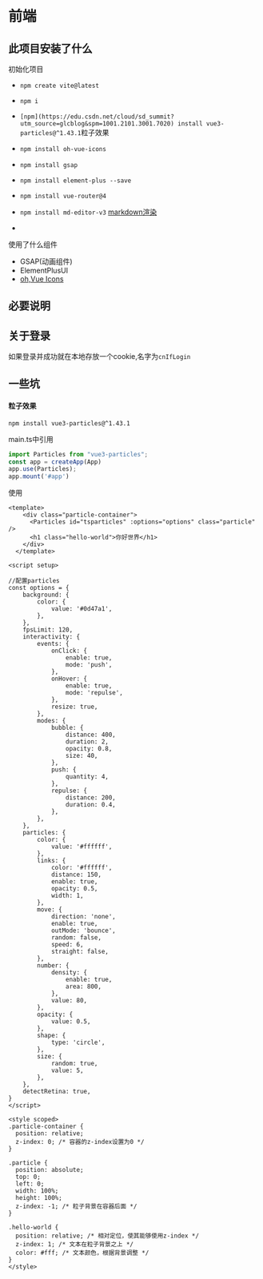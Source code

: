 # 前端



## 此项目安装了什么

初始化项目

* `npm create vite@latest`

* `npm i`

* `[npm](https://edu.csdn.net/cloud/sd_summit?utm_source=glcblog&spm=1001.2101.3001.7020) install vue3-particles@^1.43.1`粒子效果

* ```bash
  npm install oh-vue-icons
  ```

* `npm install gsap`

* `npm install element-plus --save`

* `npm install vue-router@4`

* `npm install md-editor-v3` [markdown渲染](https://imzbf.github.io/md-editor-v3/zh-CN/demo#%F0%9F%8D%A6%20%E4%B8%BB%E9%A2%98%E5%88%87%E6%8D%A2)

* 





使用了什么组件

* GSAP(动画组件)
* ElementPlusUI
* [oh,Vue Icons ](https://oh-vue-icons.js.org/zh/)



## 必要说明

## 关于登录

如果登录并成功就在本地存放一个cookie,名字为`cnIfLogin`







## 一些坑

#### 粒子效果

`npm install vue3-particles@^1.43.1`

main.ts中引用

```ts
import Particles from "vue3-particles";
const app = createApp(App)
app.use(Particles);
app.mount('#app')
```

使用

```vue
<template>
    <div class="particle-container">
      <Particles id="tsparticles" :options="options" class="particle" />
      <h1 class="hello-world">你好世界</h1>
    </div>
  </template>

<script setup>

//配置particles
const options = {
    background: {
        color: {
            value: '#0d47a1',
        },
    },
    fpsLimit: 120,
    interactivity: {
        events: {
            onClick: {
                enable: true,
                mode: 'push',
            },
            onHover: {
                enable: true,
                mode: 'repulse',
            },
            resize: true,
        },
        modes: {
            bubble: {
                distance: 400,
                duration: 2,
                opacity: 0.8,
                size: 40,
            },
            push: {
                quantity: 4,
            },
            repulse: {
                distance: 200,
                duration: 0.4,
            },
        },
    },
    particles: {
        color: {
            value: '#ffffff',
        },
        links: {
            color: '#ffffff',
            distance: 150,
            enable: true,
            opacity: 0.5,
            width: 1,
        },
        move: {
            direction: 'none',
            enable: true,
            outMode: 'bounce',
            random: false,
            speed: 6,
            straight: false,
        },
        number: {
            density: {
                enable: true,
                area: 800,
            },
            value: 80,
        },
        opacity: {
            value: 0.5,
        },
        shape: {
            type: 'circle',
        },
        size: {
            random: true,
            value: 5,
        },
    },
    detectRetina: true,
}
</script>

<style scoped>
.particle-container {
  position: relative;
  z-index: 0; /* 容器的z-index设置为0 */
}

.particle {
  position: absolute;
  top: 0;
  left: 0;
  width: 100%;
  height: 100%;
  z-index: -1; /* 粒子背景在容器后面 */
}

.hello-world {
  position: relative; /* 相对定位，使其能够使用z-index */
  z-index: 1; /* 文本在粒子背景之上 */
  color: #fff; /* 文本颜色，根据背景调整 */
}
</style>
```

